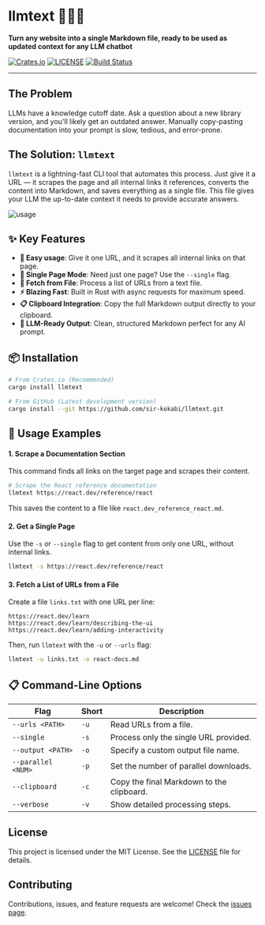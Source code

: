 # llmtext 🤖🔗📝

**Turn any website into a single Markdown file, ready to be used as updated context for any LLM chatbot**

[![Crates.io](https://img.shields.io/crates/v/llmtext.svg)](https://crates.io/crates/llmtext)
[![LICENSE](https://img.shields.io/badge/license-MIT-blue.svg)](LICENSE)
[![Build Status](https://img.shields.io/github/actions/workflow/status/sir-kokabi/llmtext/rust.yml?branch=main)](https://github.com/sir-kokabi/llmtext/actions)

---

## The Problem

LLMs have a knowledge cutoff date. Ask a question about a new library version, and you'll likely get an outdated answer. Manually copy-pasting documentation into your prompt is slow, tedious, and error-prone.

## The Solution: `llmtext`

`llmtext` is a lightning-fast CLI tool that automates this process. Just give it a URL — it scrapes the page and all internal links it references, converts the content into Markdown, and saves everything as a single file. This file gives your LLM the up-to-date context it needs to provide accurate answers.

![usage](https://github.com/user-attachments/assets/cbd04520-b492-4a14-ae84-3cb59f330465)

## ✨ Key Features

-   **🎯 Easy usage**: Give it one URL, and it scrapes all internal links on that page.
-   **📄 Single Page Mode**: Need just one page? Use the `--single` flag.
-   **📁 Fetch from File**: Process a list of URLs from a text file.
-   **⚡ Blazing Fast**: Built in Rust with async requests for maximum speed.
-   **📋 Clipboard Integration**: Copy the full Markdown output directly to your clipboard.
-   **🤖 LLM-Ready Output**: Clean, structured Markdown perfect for any AI prompt.

## 📦 Installation

```bash
# From Crates.io (Recommended)
cargo install llmtext

# From GitHub (Latest development version)
cargo install --git https://github.com/sir-kokabi/llmtext.git
```

## 🚀 Usage Examples

#### 1. Scrape a Documentation Section

This command finds all links on the target page and scrapes their content.

```bash
# Scrape the React reference documentation
llmtext https://react.dev/reference/react
```
This saves the content to a file like `react.dev_reference_react.md`.

#### 2. Get a Single Page

Use the `-s` or `--single` flag to get content from only one URL, without internal links.

```bash
llmtext -s https://react.dev/reference/react
```

#### 3. Fetch a List of URLs from a File

Create a file `links.txt` with one URL per line:

```
https://react.dev/learn
https://react.dev/learn/describing-the-ui
https://react.dev/learn/adding-interactivity
```

Then, run `llmtext` with the `-u` or `--urls` flag:

```bash
llmtext -u links.txt -o react-docs.md
```

## 📋 Command-Line Options

| Flag                        | Short | Description                                          |
| --------------------------- | ----- | ---------------------------------------------------- |
| `--urls <PATH>`             | `-u`  | Read URLs from a file.                               |
| `--single`                  | `-s`  | Process only the single URL provided.                |
| `--output <PATH>`           | `-o`  | Specify a custom output file name.                   |
| `--parallel <NUM>`          | `-p`  | Set the number of parallel downloads.                |
| `--clipboard`               | `-c`  | Copy the final Markdown to the clipboard.            |
| `--verbose`                 | `-v`  | Show detailed processing steps.                      |

## License
This project is licensed under the MIT License. See the [LICENSE](https://github.com/sir-kokabi/llmtext/blob/main/LICENCE) file for details.

## Contributing
Contributions, issues, and feature requests are welcome! Check the [issues page](https://github.com/sir-kokabi/llmtext/issues).
